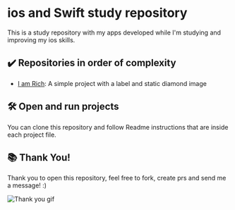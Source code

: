 # ios and Swift study repository

This is a study repository with my apps developed while I'm studying and improving my ios skills.


## ✔️ Repositories in order of complexity

- [I am Rich](https://github.com/Leomhl/ios-studies/tree/main/I%20am%20Rich): A simple project with a label and static diamond image
<!-- - `Funcionalidade 2`: descrição da funcionalidade 2 -->


## 🛠️ Open and run projects

You can clone this repository and follow Readme instructions that are inside each project file.

## 📚 Thank You!

Thank you to open this repository, feel free to fork, create prs and send me a message! :)

![Thank you gif](https://media.giphy.com/media/ZfK4cXKJTTay1Ava29/giphy.gif)
